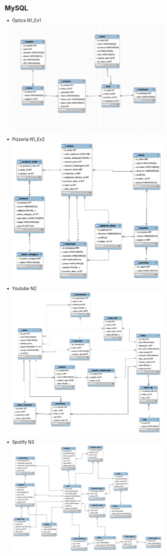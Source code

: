 ## MySQL

- Óptica N1_Ex1
![Optica](N1_Ex1/diagram.png)

- Pizzeria N1_Ex2
![Pizzeria](N1_Ex2/diagram.png)


- Youtube N2
![Pizzeria](N2_Ex1/diagram.png)

- Spotify N3
![Pizzeria](N3_Ex1/diagrama.png)
